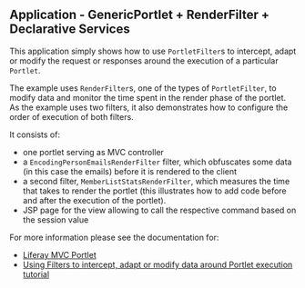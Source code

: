 ## Application - GenericPortlet + RenderFilter + Declarative Services 

This application simply shows how to use `PortletFilter`s to intercept, adapt or modify the request or responses around the execution of a particular `Portlet`.

The example uses `RenderFilter`s, one of the types of `PortletFilter`, to modify data and monitor the time spent in the render phase of the portlet. As the example uses two filters, it also demonstrates how to configure the order of execution of both filters.

It consists of:

- one portlet serving as MVC controller
- a `EncodingPersonEmailsRenderFilter` filter, which obfuscates some data (in this case the emails) before it is rendered to the client
- a second filter, `MemberListStatsRenderFilter`, which measures the time that takes to render the portlet (this illustrates how to add code before and after the execution of the portlet).
- JSP page for the view allowing to call the respective command based on the session value     

For more information please see the documentation for:

- [Liferay MVC Portlet](https://portal.liferay.dev/docs/7-1/tutorials/-/knowledge_base/t/liferay-mvc-portlet)
- [Using Filters to intercept, adapt or modify data around Portlet execution tutorial](/docs/7-2/tutorials/-/knowledge_base/t/render_filter_portlet)
